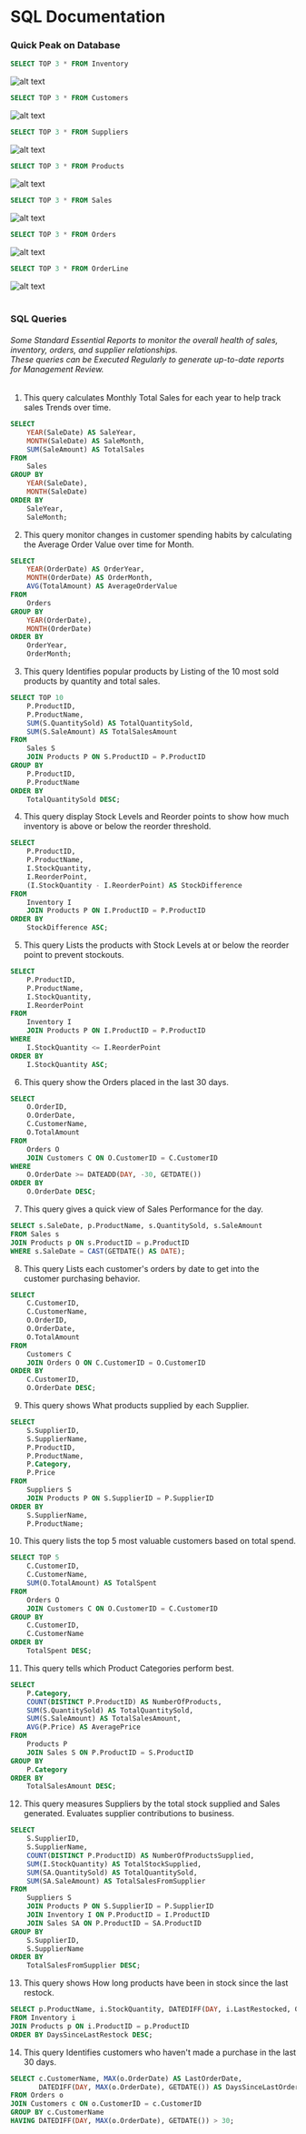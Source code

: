 # SQL Documentation



<h3> Quick Peak on Database </h3>


``` sql
SELECT TOP 3 * FROM Inventory
```
![alt text](https://github.com/shahdHesham13/Retail-Inventory-Management-and-Forecasting/blob/main/images/inventory.png)
``` sql
SELECT TOP 3 * FROM Customers
```
![alt text](https://github.com/shahdHesham13/Retail-Inventory-Management-and-Forecasting/blob/main/images/customers.png)
``` sql
SELECT TOP 3 * FROM Suppliers
```
![alt text](https://github.com/shahdHesham13/Retail-Inventory-Management-and-Forecasting/blob/main/images/suppliers.png)
``` sql
SELECT TOP 3 * FROM Products
```
![alt text](https://github.com/shahdHesham13/Retail-Inventory-Management-and-Forecasting/blob/main/images/product.png)
``` sql
SELECT TOP 3 * FROM Sales
```
![alt text](https://github.com/shahdHesham13/Retail-Inventory-Management-and-Forecasting/blob/main/images/sales.png)
``` sql
SELECT TOP 3 * FROM Orders
```
![alt text](https://github.com/shahdHesham13/Retail-Inventory-Management-and-Forecasting/blob/main/images/order.png)
``` sql
SELECT TOP 3 * FROM OrderLine
```
![alt text](https://github.com/shahdHesham13/Retail-Inventory-Management-and-Forecasting/blob/main/images/orderline.png)




#

<h3>  SQL Queries </h3>
<h6>Some Standard Essential Reports to monitor the overall health of sales, inventory, orders, and supplier relationships.
<br>These queries can be Executed Regularly to generate up-to-date reports for Management Review.
</h6>

1. This query calculates Monthly Total Sales for each year to help track sales Trends over time.

``` sql
SELECT
    YEAR(SaleDate) AS SaleYear,
    MONTH(SaleDate) AS SaleMonth,
    SUM(SaleAmount) AS TotalSales
FROM
    Sales
GROUP BY
    YEAR(SaleDate),
    MONTH(SaleDate)
ORDER BY
    SaleYear,
    SaleMonth;
```

2. This query monitor changes in customer spending habits by calculating the Average Order Value over time for Month.

``` sql
SELECT
    YEAR(OrderDate) AS OrderYear,
    MONTH(OrderDate) AS OrderMonth,
    AVG(TotalAmount) AS AverageOrderValue
FROM
    Orders
GROUP BY
    YEAR(OrderDate),
    MONTH(OrderDate)
ORDER BY
    OrderYear,
    OrderMonth;
```
 3. This query Identifies popular products by Listing of the 10 most sold products by quantity and total sales.

``` sql
SELECT TOP 10
    P.ProductID,
    P.ProductName,
    SUM(S.QuantitySold) AS TotalQuantitySold,
    SUM(S.SaleAmount) AS TotalSalesAmount
FROM
    Sales S
    JOIN Products P ON S.ProductID = P.ProductID
GROUP BY
    P.ProductID,
    P.ProductName
ORDER BY
    TotalQuantitySold DESC;
```
4. This query display Stock Levels and Reorder points to show how much inventory is above or below the reorder threshold.

``` sql
SELECT
    P.ProductID,
    P.ProductName,
    I.StockQuantity,
    I.ReorderPoint,
    (I.StockQuantity - I.ReorderPoint) AS StockDifference
FROM
    Inventory I
    JOIN Products P ON I.ProductID = P.ProductID
ORDER BY
    StockDifference ASC;

```
5. This query Lists the products with Stock Levels at or below the reorder point to prevent stockouts.

``` sql
SELECT
    P.ProductID,
    P.ProductName,
    I.StockQuantity,
    I.ReorderPoint
FROM
    Inventory I
    JOIN Products P ON I.ProductID = P.ProductID
WHERE
    I.StockQuantity <= I.ReorderPoint
ORDER BY
    I.StockQuantity ASC;
```
6. This query show the Orders placed in the last 30 days.


``` sql
SELECT
    O.OrderID,
    O.OrderDate,
    C.CustomerName,
    O.TotalAmount
FROM
    Orders O
    JOIN Customers C ON O.CustomerID = C.CustomerID
WHERE
    O.OrderDate >= DATEADD(DAY, -30, GETDATE())
ORDER BY
    O.OrderDate DESC;
```

7. This query gives a quick view of Sales Performance for the day.

``` sql
SELECT s.SaleDate, p.ProductName, s.QuantitySold, s.SaleAmount
FROM Sales s
JOIN Products p ON s.ProductID = p.ProductID
WHERE s.SaleDate = CAST(GETDATE() AS DATE);
```

8. This query Lists each customer's orders by date to get into the customer purchasing behavior.


``` sql
SELECT
    C.CustomerID,
    C.CustomerName,
    O.OrderID,
    O.OrderDate,
    O.TotalAmount
FROM
    Customers C
    JOIN Orders O ON C.CustomerID = O.CustomerID
ORDER BY
    C.CustomerID,
    O.OrderDate DESC;
```

9. This query shows What products supplied by each Supplier.

``` sql
SELECT
    S.SupplierID,
    S.SupplierName,
    P.ProductID,
    P.ProductName,
    P.Category,
    P.Price
FROM
    Suppliers S
    JOIN Products P ON S.SupplierID = P.SupplierID
ORDER BY
    S.SupplierName,
    P.ProductName;
```

10. This query lists the top 5 most valuable customers based on total spend.


``` sql
SELECT TOP 5
    C.CustomerID,
    C.CustomerName,
    SUM(O.TotalAmount) AS TotalSpent
FROM
    Orders O
    JOIN Customers C ON O.CustomerID = C.CustomerID
GROUP BY
    C.CustomerID,
    C.CustomerName
ORDER BY
    TotalSpent DESC;
```

11. This query tells which Product Categories perform best.

``` sql
SELECT
    P.Category,
    COUNT(DISTINCT P.ProductID) AS NumberOfProducts,
    SUM(S.QuantitySold) AS TotalQuantitySold,
    SUM(S.SaleAmount) AS TotalSalesAmount,
    AVG(P.Price) AS AveragePrice
FROM
    Products P
    JOIN Sales S ON P.ProductID = S.ProductID
GROUP BY
    P.Category
ORDER BY
    TotalSalesAmount DESC;
```

12. This query measures Suppliers by the total stock supplied and Sales generated. Evaluates supplier contributions to business.


``` sql
SELECT
    S.SupplierID,
    S.SupplierName,
    COUNT(DISTINCT P.ProductID) AS NumberOfProductsSupplied,
    SUM(I.StockQuantity) AS TotalStockSupplied,
    SUM(SA.QuantitySold) AS TotalQuantitySold,
    SUM(SA.SaleAmount) AS TotalSalesFromSupplier
FROM
    Suppliers S
    JOIN Products P ON S.SupplierID = P.SupplierID
    JOIN Inventory I ON P.ProductID = I.ProductID
    JOIN Sales SA ON P.ProductID = SA.ProductID
GROUP BY
    S.SupplierID,
    S.SupplierName
ORDER BY
    TotalSalesFromSupplier DESC;
```

13. This query shows How long products have been in stock since the last restock.

``` sql
SELECT p.ProductName, i.StockQuantity, DATEDIFF(DAY, i.LastRestocked, GETDATE()) AS DaysSinceLastRestock
FROM Inventory i
JOIN Products p ON i.ProductID = p.ProductID
ORDER BY DaysSinceLastRestock DESC;
```

14. This query Identifies customers who haven't made a purchase in the last 30 days.

``` sql
SELECT c.CustomerName, MAX(o.OrderDate) AS LastOrderDate,
       DATEDIFF(DAY, MAX(o.OrderDate), GETDATE()) AS DaysSinceLastOrder
FROM Orders o
JOIN Customers c ON o.CustomerID = c.CustomerID
GROUP BY c.CustomerName
HAVING DATEDIFF(DAY, MAX(o.OrderDate), GETDATE()) > 30;
```
